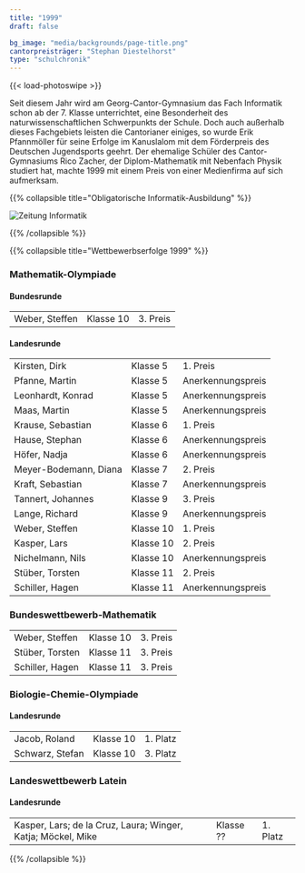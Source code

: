 ```yaml
---
title: "1999"
draft: false

bg_image: "media/backgrounds/page-title.png"
cantorpreisträger: "Stephan Diestelhorst"
type: "schulchronik"
---
```


{{< load-photoswipe >}}

Seit diesem Jahr wird am Georg-Cantor-Gymnasium das Fach Informatik schon ab der 7. Klasse unterrichtet, eine Besonderheit des naturwissenschaftlichen Schwerpunkts der Schule. Doch auch außerhalb dieses Fachgebiets leisten die Cantorianer einiges, so wurde Erik Pfannmöller für seine Erfolge im Kanuslalom mit dem Förderpreis des Deutschen Jugendsports geehrt. Der ehemalige Schüler des Cantor-Gymnasiums Rico Zacher, der Diplom-Mathematik mit Nebenfach Physik studiert hat, machte 1999 mit einem Preis von einer Medienfirma auf sich aufmerksam.

{{% collapsible  title="Obligatorische Informatik-Ausbildung" %}}

![Zeitung Informatik](/media/schulchronik/1999/1999_info.png)

{{% /collapsible %}}

{{% collapsible  title="Wettbewerbserfolge 1999" %}}

### Mathematik-Olympiade

#### Bundesrunde

||||
|-|-|-|
|Weber, Steffen|Klasse 10|3. Preis|

#### Landesrunde

||||
|-|-|-|
|Kirsten, Dirk|Klasse 5|1. Preis|
|Pfanne, Martin|Klasse 5|Anerkennungspreis|
|Leonhardt, Konrad|Klasse 5|Anerkennungspreis|
|Maas, Martin|Klasse 5|Anerkennungspreis|
|Krause, Sebastian|Klasse 6|1. Preis|
|Hause, Stephan|Klasse 6|Anerkennungspreis|
|Höfer, Nadja|Klasse 6|Anerkennungspreis|
|Meyer-Bodemann, Diana|Klasse 7|2. Preis|
|Kraft, Sebastian|Klasse 7|Anerkennungspreis|
|Tannert, Johannes|Klasse 9|3. Preis|
|Lange, Richard|Klasse 9|Anerkennungspreis|
|Weber, Steffen|Klasse 10|1. Preis|
|Kasper, Lars|Klasse 10|2. Preis|
|Nichelmann, Nils|Klasse 10|Anerkennungspreis|
|Stüber, Torsten|Klasse 11|2. Preis|
|Schiller, Hagen|Klasse 11|Anerkennungspreis|

### Bundeswettbewerb-Mathematik

||||
|-|-|-|
|Weber, Steffen|Klasse 10|3. Preis|
|Stüber, Torsten|Klasse 11|3. Preis|
|Schiller, Hagen|Klasse 11|3. Preis|

### Biologie-Chemie-Olympiade

#### Landesrunde

||||
|-|-|-|
|Jacob, Roland|Klasse 10|1. Platz|
|Schwarz, Stefan|Klasse 10|3. Platz|

### Landeswettbewerb Latein

#### Landesrunde

||||
|-|-|-|
|Kasper, Lars; de la Cruz, Laura; Winger, Katja; Möckel, Mike|Klasse ??|1. Platz|

{{% /collapsible %}}
